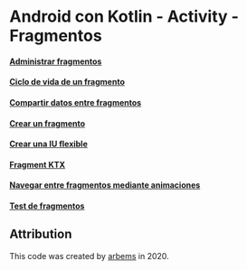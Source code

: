 # Android con Kotlin - Activity - Fragmentos

#### [Administrar fragmentos](https://github.com/arbems/Android-with-Kotlin-Activity/tree/master/Fragmentos/Administrar%20fragmentos)

#### [Ciclo de vida de un fragmento](https://github.com/arbems/Android-with-Kotlin-Activity/tree/master/Fragmentos/Ciclo%20de%20vida%20de%20un%20fragmento)

#### [Compartir datos entre fragmentos](https://github.com/arbems/Android-with-Kotlin-Activity/tree/master/Fragmentos/Compartir%20datos%20entre%20fragmentos)

#### [Crear un fragmento](https://github.com/arbems/Android-with-Kotlin-Activity/tree/master/Fragmentos/Crear%20un%20fragmento)

#### [Crear una IU flexible](https://github.com/arbems/Android-with-Kotlin-Activity/tree/master/Fragmentos/Crear%20una%20IU%20flexible)

#### [Fragment KTX](https://github.com/arbems/Android-with-Kotlin-Activity/tree/master/Fragmentos/Fragment%20KTX)

#### [Navegar entre fragmentos mediante animaciones](https://github.com/arbems/Android-with-Kotlin-Activity/tree/master/Fragmentos/Navegar%20entre%20fragmentos%20mediante%20animaciones)

#### [Test de fragmentos](https://github.com/arbems/Android-with-Kotlin-Activity/tree/master/Fragmentos/Test%20de%20fragmentos)


## Attribution

This code was created by [arbems](https://github.com/arbems) in 2020.
